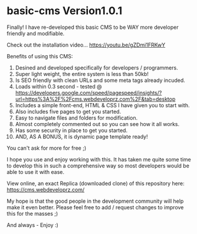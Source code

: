 # basic-cms Version1.0.1
Finally! I have re-developed this basic CMS to be WAY more developer friendly and modifiable.

Check out the installation video... https://youtu.be/gZDmi1FRKwY

Benefits of using this CMS:
1) Desined and developed specifically for developers / programmers.
2) Super light weight, the entire system is less than 50kb!
3) Is SEO friendly with clean URLs and some meta tags already incuded.
4) Loads within 0.3 second - tested @ https://developers.google.com/speed/pagespeed/insights/?url=https%3A%2F%2Fcms.webdeveloprz.com%2F&tab=desktop
5) Includes a simple front-end, HTML & CSS I have given you to start with.
6) Also includes five pages to get you started.
7) Easy to navigate files and folders for modification.
8) Almost completely commented out so you can see how it all works.
9) Has some security in place to get you started.
10) AND, AS A BONUS, it is dynamic page template ready!

You can't ask for more for free ;)

I hope you use and enjoy working with this. It has taken me quite some time to develop this in such a comprehensive way so most developers would be able to use it with ease. 

View online, an exact Replica (downloaded clone) of this repository here: https://cms.webdeveloprz.com/

My hope is that the good people in the development community will help make it even better.
Please feel free to add / request changes to improve this for the masses ;)

And always - Enjoy :)
